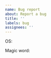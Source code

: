 ```yaml
---
name: Bug report
about: Report a bug
title: ''
labels: bug
assignees: ''
---
```


<!-- What OS are you using? (Windows / macOS / Linux) -->
OS:

<!-- What's the magic word? (Check the README.md file) -->
Magic word:

<!-- Please describe your issue in as much detail as possible. -->
<!-- Include screenshots or logs where applicable. -->
